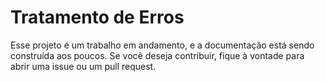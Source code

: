 # Tratamento de Erros

Esse projeto é um trabalho em andamento, e a documentação está sendo construída aos poucos. Se você deseja contribuir, fique à vontade para abrir uma issue ou um pull request.